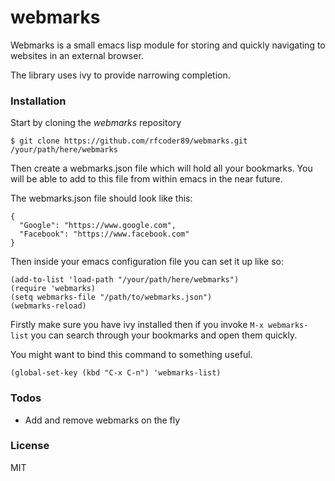 # webmarks

Webmarks is a small emacs lisp module for storing and quickly navigating
to websites in an external browser.

The library uses ivy to provide narrowing completion.

### Installation

Start by cloning the *webmarks* repository

`$ git clone https://github.com/rfcoder89/webmarks.git /your/path/here/webmarks`

Then create a webmarks.json file which will hold all your bookmarks.  You will be able to
add to this file from within emacs in the near future.

The webmarks.json file should look like this:

```
{
  "Google": "https://www.google.com",
  "Facebook": "https://www.facebook.com"
}
```
  
Then inside your emacs configuration file you can set it up like so:

```
(add-to-list 'load-path "/your/path/here/webmarks")
(require 'webmarks)
(setq webmarks-file "/path/to/webmarks.json")
(webmarks-reload)
```

Firstly make sure you have ivy installed then if
you invoke `M-x webmarks-list` you can search through your bookmarks
and open them quickly.

You might want to bind this command to something useful.

```
(global-set-key (kbd "C-x C-n") 'webmarks-list)
```

### Todos

  - Add and remove webmarks on the fly

### License

MIT